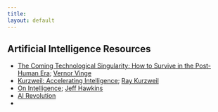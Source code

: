 ```yaml
---
title: 
layout: default
---
```


## Artificial Intelligence Resources

* [The Coming Technological Singularity: How to Survive in the Post-Human Era](https://www-rohan.sdsu.edu/faculty/vinge/misc/singularity.html); [Vernor Vinge](https://en.wikipedia.org/wiki/Vernor_Vinge)
* [Kurzweil: Accelerating Intelligence](http://www.kurzweilai.net/); [Ray Kurzweil](https://en.wikipedia.org/wiki/Ray_Kurzweil)
* [On Intelligence](https://papers.harvie.cz/unsorted/Jeff%20Hawkins%20-%20On%20Intelligence.pdf); [Jeff Hawkins](https://en.wikipedia.org/wiki/Jeff_Hawkins)
* [AI Revolution](http://waitbutwhy.com/2015/01/artificial-intelligence-revolution-1.html)
* 
